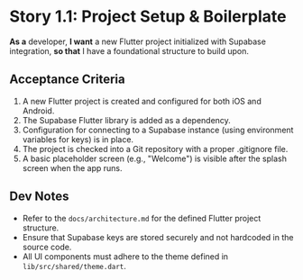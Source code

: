 # Story 1.1: Project Setup & Boilerplate

**As a** developer,
**I want** a new Flutter project initialized with Supabase integration,
**so that** I have a foundational structure to build upon.

## Acceptance Criteria

1.  A new Flutter project is created and configured for both iOS and Android.
2.  The Supabase Flutter library is added as a dependency.
3.  Configuration for connecting to a Supabase instance (using environment variables for keys) is in place.
4.  The project is checked into a Git repository with a proper .gitignore file.
5.  A basic placeholder screen (e.g., "Welcome") is visible after the splash screen when the app runs.

## Dev Notes

*   Refer to the `docs/architecture.md` for the defined Flutter project structure.
*   Ensure that Supabase keys are stored securely and not hardcoded in the source code.
*   All UI components must adhere to the theme defined in `lib/src/shared/theme.dart`.
